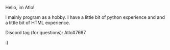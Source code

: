 Hello, im Atlo!


I mainly program as a hobby.
I have a little bit of python experience and and a little bit of HTML experience.

Discord tag (for questions): Atlo#7667

:)
